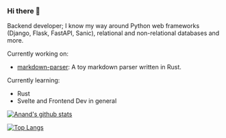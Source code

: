 ### Hi there 👋

Backend developer; I know my way around Python web frameworks (Django, Flask, FastAPI, Sanic), relational and non-relational databases and more.

Currently working on:
- [markdown-parser](https://anand2312.tech/r/markdown-parser): A toy markdown parser written in Rust.

Currently learning:
- Rust
- Svelte and Frontend Dev in general

[![Anand's github stats](https://github-readme-stats.vercel.app/api?username=anand2312&show_icons=true&theme=synthwave&count_private=true)](https://anand2312.tech)

[![Top Langs](https://github-readme-stats.vercel.app/api/top-langs/?username=anand2312&layout=compact&theme=synthwave&lang_count=6)](https://anand2312.tech)

<!--
**anand2312/anand2312** is a ✨ _special_ ✨ repository because its `README.md` (this file) appears on your GitHub profile.
